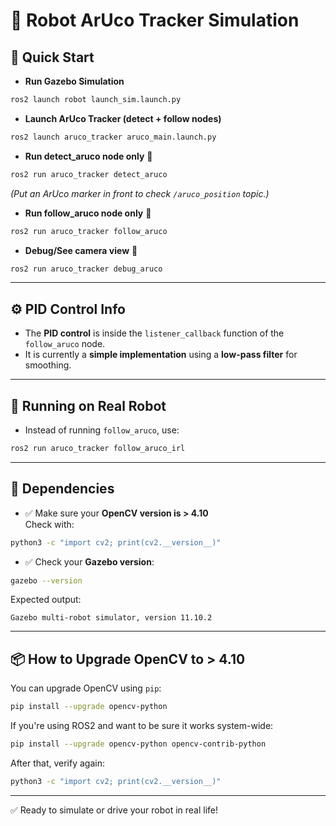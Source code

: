 # 🤖 Robot ArUco Tracker Simulation

## 🚀 Quick Start

- **Run Gazebo Simulation**  
```bash
ros2 launch robot launch_sim.launch.py
```

- **Launch ArUco Tracker (detect + follow nodes)**  
```bash
ros2 launch aruco_tracker aruco_main.launch.py
```

- **Run detect_aruco node only** 🧩  
```bash
ros2 run aruco_tracker detect_aruco
```
*(Put an ArUco marker in front to check `/aruco_position` topic.)*

- **Run follow_aruco node only** 🎯  
```bash
ros2 run aruco_tracker follow_aruco
```

- **Debug/See camera view** 🎥  
```bash
ros2 run aruco_tracker debug_aruco
```

---

## ⚙️ PID Control Info
- The **PID control** is inside the `listener_callback` function of the `follow_aruco` node.
- It is currently a **simple implementation** using a **low-pass filter** for smoothing.

---

## 🤖 Running on Real Robot
- Instead of running `follow_aruco`, use:
```bash
ros2 run aruco_tracker follow_aruco_irl
```

---

## 🧪 Dependencies

- ✅ Make sure your **OpenCV version is > 4.10**  
Check with:
```bash
python3 -c "import cv2; print(cv2.__version__)"
```

- ✅ Check your **Gazebo version**:
```bash
gazebo --version
```
Expected output:
```
Gazebo multi-robot simulator, version 11.10.2
```

---

## 📦 How to Upgrade OpenCV to > 4.10

You can upgrade OpenCV using `pip`:

```bash
pip install --upgrade opencv-python
```

If you're using ROS2 and want to be sure it works system-wide:

```bash
pip install --upgrade opencv-python opencv-contrib-python
```

After that, verify again:
```bash
python3 -c "import cv2; print(cv2.__version__)"
```

---

✅ Ready to simulate or drive your robot in real life!

